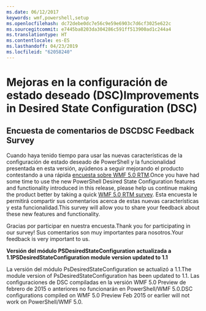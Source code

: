 ```yaml
---
ms.date: 06/12/2017
keywords: wmf,powershell,setup
ms.openlocfilehash: dc72debe0dc7e56c9e59e6903c7d6cf3025e622c
ms.sourcegitcommit: e7445ba8203da304286c591ff513900ad1c244a4
ms.translationtype: HT
ms.contentlocale: es-ES
ms.lasthandoff: 04/23/2019
ms.locfileid: "62058240"
---
```

# <a name="improvements-in-desired-state-configuration-dsc"></a><span data-ttu-id="1c6c1-102">Mejoras en la configuración de estado deseado (DSC)</span><span class="sxs-lookup"><span data-stu-id="1c6c1-102">Improvements in Desired State Configuration (DSC)</span></span>

## <a name="dsc-feedback-survey"></a><span data-ttu-id="1c6c1-103">Encuesta de comentarios de DSC</span><span class="sxs-lookup"><span data-stu-id="1c6c1-103">DSC Feedback Survey</span></span>

<span data-ttu-id="1c6c1-104">Cuando haya tenido tiempo para usar las nuevas características de la configuración de estado deseado de PowerShell y la funcionalidad presentada en esta versión, ayúdenos a seguir mejorando el producto contestando a una rápida [encuesta sobre WMF 5.0 RTM](https://www.surveymonkey.com/r/SGLQM5W).</span><span class="sxs-lookup"><span data-stu-id="1c6c1-104">Once you have had some time to use the new PowerShell Desired State Configuration features and functionality introduced in this release, please help us continue making the product better by taking a quick [WMF 5.0 RTM survey](https://www.surveymonkey.com/r/SGLQM5W).</span></span> <span data-ttu-id="1c6c1-105">Esta encuesta le permitirá compartir sus comentarios acerca de estas nuevas características y esta funcionalidad.</span><span class="sxs-lookup"><span data-stu-id="1c6c1-105">This survey will allow you to share your feedback about these new features and functionality.</span></span>

<span data-ttu-id="1c6c1-106">Gracias por participar en nuestra encuesta.</span><span class="sxs-lookup"><span data-stu-id="1c6c1-106">Thank you for participating in our survey!</span></span> <span data-ttu-id="1c6c1-107">Sus comentarios son muy importantes para nosotros.</span><span class="sxs-lookup"><span data-stu-id="1c6c1-107">Your feedback is very important to us.</span></span>

<span data-ttu-id="1c6c1-108">**Versión del módulo PSDesiredStateConfiguration actualizada a 1.1**</span><span class="sxs-lookup"><span data-stu-id="1c6c1-108">**PSDesiredStateConfiguration module version updated to 1.1**</span></span>

<span data-ttu-id="1c6c1-109">La versión del módulo PsDesiredStateConfiguration se actualizó a 1.1.</span><span class="sxs-lookup"><span data-stu-id="1c6c1-109">The module version of PsDesiredStateConfiguration has been updated to 1.1.</span></span> <span data-ttu-id="1c6c1-110">Las configuraciones de DSC compiladas en la versión WMF 5.0 Preview de febrero de 2015 o anteriores no funcionarán en PowerShell/WMF 5.0.</span><span class="sxs-lookup"><span data-stu-id="1c6c1-110">DSC configurations compiled on WMF 5.0 Preview Feb 2015 or earlier will not work on PowerShell/WMF 5.0.</span></span>
